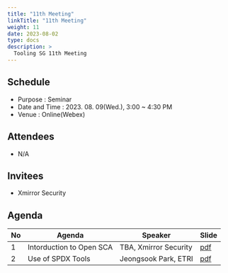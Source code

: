 ```yaml
---
title: "11th Meeting"
linkTitle: "11th Meeting"
weight: 11
date: 2023-08-02
type: docs
description: >
  Tooling SG 11th Meeting
---
```


## Schedule

* Purpose : Seminar
* Date and Time : 2023. 08. 09(Wed.), 3:00 ~ 4:30 PM
* Venue : Online(Webex)

## Attendees
* N/A

## Invitees
* Xmirror Security

## Agenda
| No | Agenda           | Speaker | Slide |
|----|-----------------|------|------|
| 1  | Intorduction to Open SCA | TBA, Xmirror Security | [pdf](session1_xmirror.pdf) |
| 2  | Use of SPDX Tools | Jeongsook Park, ETRI | [pdf](session2_etri.pdf) |